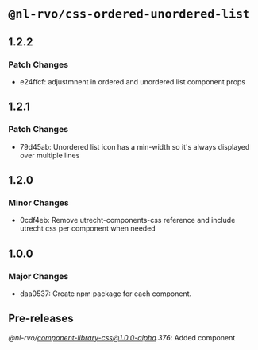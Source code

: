 # `@nl-rvo/css-ordered-unordered-list`

## 1.2.2

### Patch Changes

- e24ffcf: adjustmnent in ordered and unordered list component props

## 1.2.1

### Patch Changes

- 79d45ab: Unordered list icon has a min-width so it's always displayed over multiple lines

## 1.2.0

### Minor Changes

- 0cdf4eb: Remove utrecht-components-css reference and include utrecht css per component when needed

## 1.0.0

### Major Changes

- daa0537: Create npm package for each component.

## Pre-releases

_@nl-rvo/component-library-css@1.0.0-alpha.376_:
Added component
